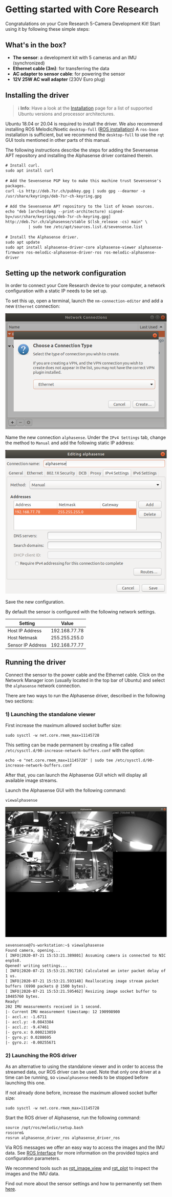 # Getting started with Core Research

Congratulations on your Core Research 5-Camera Development Kit!  Start using
it by following these simple steps:

## What's in the box?

- **The sensor**: a development kit with 5 cameras and an IMU (synchronized)
- **Ethernet cable (3m)**: for transferring the data
- **AC adapter to sensor cable**: for powering the sensor
- **12V 25W AC wall adapter** (230V Euro plug)

## Installing the driver

> :information_source: **Info**: Have a look at the
  [Installation](/pages/installation_and_upgrade.md) page for a list of supported Ubuntu versions and processor architectures.

Ubuntu 18.04 or 20.04 is required to install the driver. We also recommend installing ROS Melodic/Noetic `desktop-full` ([ROS 
installation](http://wiki.ros.org/melodic/Installation/Ubuntu)) A `ros-base` installation is sufficient, but we recommend
the `desktop-full` to use the `rqt` GUI tools mentioned in other parts of
this manual.

The following instructions describe the steps for adding the Sevensense APT
repository and installing the Alphasense driver contained therein.

```
# Install curl.
sudo apt install curl

# Add the Sevensense PGP key to make this machine trust Sevensense's packages.
curl -Ls http://deb.7sr.ch/pubkey.gpg | sudo gpg --dearmor -o /usr/share/keyrings/deb-7sr-ch-keyring.gpg

# Add the Sevensense APT repository to the list of known sources.
echo "deb [arch=$(dpkg --print-architecture) signed-by=/usr/share/keyrings/deb-7sr-ch-keyring.gpg] http://deb.7sr.ch/alphasense/stable $(lsb_release -cs) main" \
          | sudo tee /etc/apt/sources.list.d/sevensense.list

# Install the Alphasense driver.
sudo apt update
sudo apt install alphasense-driver-core alphasense-viewer alphasense-firmware ros-melodic-alphasense-driver-ros ros-melodic-alphasense-driver
```

## Setting up the network configuration

In order to connect your Core Research device to your computer, a network
configuration with a static IP needs to be set up.

To set this up, open a terminal, launch the `nm-connection-editor` and add a
new `Ethernet` connection:

![nm_connection_editor](/images/nm_connection_editor.png)

Name the new connection `alphasense`. Under the `IPv4 Settings` tab, change the
method to `Manual` and add the following static IP address:

![ip_settings](/images/alphasense_ip_setting.png)

Save the new configuration.

By default the sensor is configured with the following network settings.

| Setting  | Value |
| ------------------- | ------------- |
| Host IP Address     | 192.168.77.78  |
| Host Netmask        | 255.255.255.0  |
| Sensor IP Address   | 192.168.77.77  |

## Running the driver

Connect the sensor to the power cable and the Ethernet cable.  Click on the
Network Manager icon (usually located in the top bar of Ubuntu) and select the
`alphasense` network connection.

There are two ways to run the Alphasense driver, described in the following two
sections:

### 1) Launching the standalone viewer

First increase the maximum allowed socket buffer size:

```
sudo sysctl -w net.core.rmem_max=11145728
```

This setting can be made permanent by creating a file called
`/etc/sysctl.d/90-increase-network-buffers.conf` with the option:

```console
echo -e "net.core.rmem_max=11145728" | sudo tee /etc/sysctl.d/90-increase-network-buffers.conf
```

After that, you can launch the Alphasense GUI which will display all available
image streams.

Launch the Alphasense GUI with the following command:

```
viewalphasense
```

![viewalphasense](/images/viewer.png)

```console
sevensense@7s-workstation:~$ viewalphasense
Found camera, opening...
[ INFO|2020-07-21 15:53:21.389801] Assuming camera is connected to NIC enp5s0.
Opened! writing settings...
[ INFO|2020-07-21 15:53:21.391719] Calculated an inter packet delay of 1 us.
[ INFO|2020-07-21 15:53:21.593148] Reallocating image stream packet buffers (6990 packets @ 1500 bytes).
[ INFO|2020-07-21 15:53:21.595462] Resizing image socket buffer to 10485760 bytes.
Ready!
202 IMU measurements received in 1 second.
|- Current IMU measurement timestamp: 12 190998900
|- accl.x: -1.6711
|- accl.y: -0.0843384
|- accl.z: -9.47461
|- gyro.x: 0.000213059
|- gyro.y: 0.0288695
|- gyro.z: -0.00255671
```

### 2) Launching the ROS driver

As an alternative to using the standalone viewer and in order to access the
streamed data, our ROS driver can be used.  Note that only one driver at a time
can be running, so `viewalphasense` needs to be stopped before launching this
one.  


If not already done before, increase the maximum allowed socket buffer size:

```
sudo sysctl -w net.core.rmem_max=11145728
```

Start the ROS driver of Alphasense, run the following command:


```
source /opt/ros/melodic/setup.bash
roscore&
rosrun alphasense_driver_ros alphasense_driver_ros

```

Via ROS messages we offer an easy way to access the images and the IMU data. 
See [ROS Interface](/pages/ros_driver_usage.md) for more information on the provided 
topics and configuration parameters.

We recommend tools such as [rqt_image_view](http://wiki.ros.org/rqt_image_view)
and [rqt_plot](http://wiki.ros.org/rqt_plot) to inspect the images and the IMU
data.

Find out more about the sensor settings and how to permanently set them
[here](/pages/sensor_settings.md).
